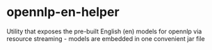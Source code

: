 # opennlp-en-helper
Utility that exposes the pre-built English (en) models for opennlp via resource streaming - models are embedded in one convenient jar file

